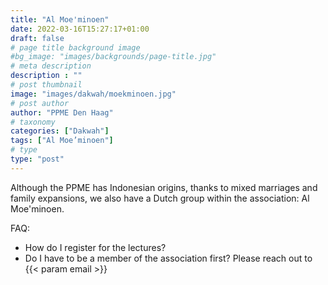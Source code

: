 ```yaml
---
title: "Al Moe'minoen"
date: 2022-03-16T15:27:17+01:00
draft: false
# page title background image
#bg_image: "images/backgrounds/page-title.jpg"
# meta description
description : ""
# post thumbnail
image: "images/dakwah/moekminoen.jpg"
# post author
author: "PPME Den Haag"
# taxonomy
categories: ["Dakwah"]
tags: ["Al Moe’minoen"]
# type
type: "post"
---
```


Although the PPME has Indonesian origins, thanks to mixed marriages and family expansions, we also have a Dutch group within the association: Al Moe'minoen.

FAQ:
* How do I register for the lectures?
* Do I have to be a member of the association first?
Please reach out to {{< param email >}}

